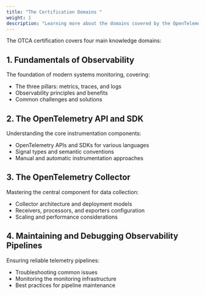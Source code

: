 ```yaml
---
title: "The Certification Domains "
weight: 1
description: "Learning more about the domains covered by the OpenTelemetry certification."
---
```


The OTCA certification covers four main knowledge domains:

## 1. Fundamentals of Observability

The foundation of modern systems monitoring, covering:

- The three pillars: metrics, traces, and logs
- Observability principles and benefits
- Common challenges and solutions

## 2. The OpenTelemetry API and SDK

Understanding the core instrumentation components:

- OpenTelemetry APIs and SDKs for various languages
- Signal types and semantic conventions
- Manual and automatic instrumentation approaches

## 3. The OpenTelemetry Collector

Mastering the central component for data collection:

- Collector architecture and deployment models
- Receivers, processors, and exporters configuration
- Scaling and performance considerations

## 4. Maintaining and Debugging Observability Pipelines

Ensuring reliable telemetry pipelines:

- Troubleshooting common issues
- Monitoring the monitoring infrastructure
- Best practices for pipeline maintenance
